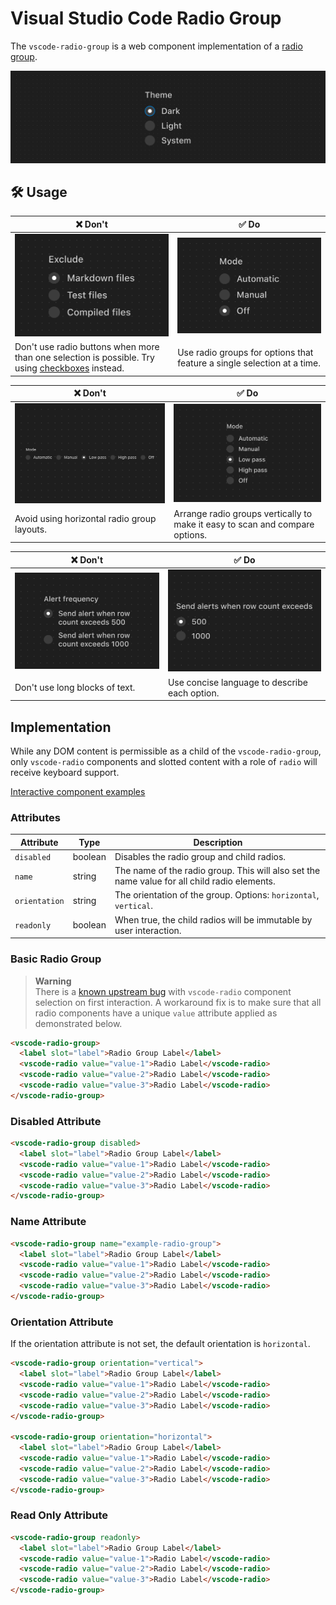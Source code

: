 # Visual Studio Code Radio Group

The `vscode-radio-group` is a web component implementation of a [radio group](https://w3c.github.io/aria-practices/#radiobutton).

![Radio group hero](/docs/assets/images/radio-group-hero.png)

## 🛠️ Usage

| ❌ Don't                                                                                                                 | ✅ Do                                                                                  |
| ------------------------------------------------------------------------------------------------------------------------ | -------------------------------------------------------------------------------------- |
| ![Radio buttons that indicate multiple options can be selected](/docs/assets/images/radio-dont-1.png)                    | ![Radio buttons with one clear possible selection](/docs/assets/images/radio-do-1.png) |
| Don't use radio buttons when more than one selection is possible. Try using [checkboxes](../checkbox/README.md) instead. | Use radio groups for options that feature a single selection at a time.                |

| ❌ Don't                                                                                    | ✅ Do                                                                                   |
| ------------------------------------------------------------------------------------------- | --------------------------------------------------------------------------------------- |
| ![Radio buttons arranged in a horizontal orientation](/docs/assets/images/radio-dont-2.png) | ![Radio buttons arranged in a vertical orientation](/docs/assets/images/radio-do-2.png) |
| Avoid using horizontal radio group layouts.                                                 | Arrange radio groups vertically to make it easy to scan and compare options.            |

| ❌ Don't                                                                    | ✅ Do                                                                    |
| --------------------------------------------------------------------------- | ------------------------------------------------------------------------ |
| ![Radio options with multi-line text](/docs/assets/images/radio-dont-3.png) | ![Radio buttons with concise labels](/docs/assets/images/radio-do-3.png) |
| Don't use long blocks of text.                                              | Use concise language to describe each option.                            |

## Implementation

While any DOM content is permissible as a child of the `vscode-radio-group`, only `vscode-radio` components and slotted content with a role of `radio` will receive keyboard support.

[Interactive component examples](https://codesandbox.io/s/radio-group-sample-5c8rq2?file=/index.html)

### Attributes

| Attribute     | Type    | Description                                                                                  |
| ------------- | ------- | -------------------------------------------------------------------------------------------- |
| `disabled`    | boolean | Disables the radio group and child radios.                                                   |
| `name`        | string  | The name of the radio group. This will also set the name value for all child radio elements. |
| `orientation` | string  | The orientation of the group. Options: `horizontal`, `vertical`.                             |
| `readonly`    | boolean | When true, the child radios will be immutable by user interaction.                           |

### Basic Radio Group

> **Warning**<br>
> There is a [known upstream bug](https://github.com/microsoft/vscode-webview-ui-toolkit/issues/476) with `vscode-radio` component selection on first interaction. A workaround fix is to make sure that all radio components have a unique `value` attribute applied as demonstrated below.

```html
<vscode-radio-group>
  <label slot="label">Radio Group Label</label>
  <vscode-radio value="value-1">Radio Label</vscode-radio>
  <vscode-radio value="value-2">Radio Label</vscode-radio>
  <vscode-radio value="value-3">Radio Label</vscode-radio>
</vscode-radio-group>
```

### Disabled Attribute

```html
<vscode-radio-group disabled>
  <label slot="label">Radio Group Label</label>
  <vscode-radio value="value-1">Radio Label</vscode-radio>
  <vscode-radio value="value-2">Radio Label</vscode-radio>
  <vscode-radio value="value-3">Radio Label</vscode-radio>
</vscode-radio-group>
```

### Name Attribute

```html
<vscode-radio-group name="example-radio-group">
  <label slot="label">Radio Group Label</label>
  <vscode-radio value="value-1">Radio Label</vscode-radio>
  <vscode-radio value="value-2">Radio Label</vscode-radio>
  <vscode-radio value="value-3">Radio Label</vscode-radio>
</vscode-radio-group>
```

### Orientation Attribute

If the orientation attribute is not set, the default orientation is `horizontal`.

```html
<vscode-radio-group orientation="vertical">
  <label slot="label">Radio Group Label</label>
  <vscode-radio value="value-1">Radio Label</vscode-radio>
  <vscode-radio value="value-2">Radio Label</vscode-radio>
  <vscode-radio value="value-3">Radio Label</vscode-radio>
</vscode-radio-group>

<vscode-radio-group orientation="horizontal">
  <label slot="label">Radio Group Label</label>
  <vscode-radio value="value-1">Radio Label</vscode-radio>
  <vscode-radio value="value-2">Radio Label</vscode-radio>
  <vscode-radio value="value-3">Radio Label</vscode-radio>
</vscode-radio-group>
```

### Read Only Attribute

```html
<vscode-radio-group readonly>
  <label slot="label">Radio Group Label</label>
  <vscode-radio value="value-1">Radio Label</vscode-radio>
  <vscode-radio value="value-2">Radio Label</vscode-radio>
  <vscode-radio value="value-3">Radio Label</vscode-radio>
</vscode-radio-group>
```
